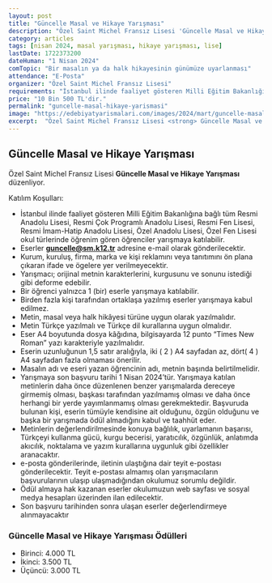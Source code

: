 ```yaml
---
layout: post
title: "Güncelle Masal ve Hikaye Yarışması"
description: "Özel Saint Michel Fransız Lisesi 'Güncelle Masal ve Hikaye Yarışması' düzenliyor."
category: articles
tags: [nisan 2024, masal yarışması, hikaye yarışması, lise]
lastDate: 1722373200
dateHuman: "1 Nisan 2024"
comTopic: "Bir masalın ya da halk hikayesinin günümüze uyarlanması"
attendance: "E-Posta"
organizer: "Özel Saint Michel Fransız Lisesi"
requirements: "İstanbul ilinde faaliyet gösteren Milli Eğitim Bakanlığına bağlı tüm Resmi Anadolu Lisesi, Resmi Çok Programlı Anadolu Lisesi, Resmi Fen Lisesi, Resmi İmam-Hatip Anadolu Lisesi, Özel Anadolu Lisesi, Özel Fen Lisesi okul türlerinde öğrenim gören öğrenciler katılabilir."
price: "10 Bin 500 TL'dir."
permalink: "guncelle-masal-hikaye-yarismasi"
image: "https://edebiyatyarismalari.com/images/2024/mart/guncelle-masal-hikaye-yarismasi.jpg"
excerpt:  "Özel Saint Michel Fransız Lisesi <strong> Güncelle Masal ve Hikaye Yarışması </strong> düzenliyor."
---
```


## Güncelle Masal ve Hikaye Yarışması
Özel Saint Michel Fransız Lisesi **Güncelle Masal ve Hikaye Yarışması** düzenliyor.  

Katılım Koşulları:
- İstanbul ilinde faaliyet gösteren Milli Eğitim Bakanlığına bağlı tüm Resmi Anadolu Lisesi, Resmi Çok Programlı Anadolu Lisesi, Resmi Fen Lisesi, Resmi İmam-Hatip Anadolu Lisesi, Özel Anadolu Lisesi, Özel Fen Lisesi okul türlerinde öğrenim gören öğrenciler yarışmaya katılabilir.
- Eserler **guncelle@sm.k12.tr** adresine e-mail olarak gönderilecektir.
- Kurum, kuruluş, firma, marka ve kişi reklamını veya tanıtımını ön plana çıkaran ifade ve ögelere yer verilmeyecektir.
- Yarışmacı; orijinal metnin karakterlerini, kurgusunu ve sonunu istediği gibi deforme edebilir.
- Bir öğrenci yalnızca 1 (bir) eserle yarışmaya katılabilir.
- Birden fazla kişi tarafından ortaklaşa yazılmış eserler yarışmaya kabul edilmez.
- Metin, masal veya halk hikâyesi türüne uygun olarak yazılmalıdır.
- Metin Türkçe yazılmalı ve Türkçe dil kurallarına uygun olmalıdır.
- Eser A4 boyutunda dosya kâğıdına, bilgisayarda 12 punto “Times New Roman” yazı karakteriyle yazılmalıdır.
- Eserin uzunluğunun 1,5 satır aralığıyla, iki ( 2 ) A4 sayfadan az, dört( 4 ) A4 sayfadan fazla olmaması önerilir.
- Masalın adı ve eseri yazan öğrencinin adı, metnin başında belirtilmelidir.
- Yarışmaya son başvuru tarihi 1 Nisan 2024’tür. Yarışmaya katılan metinlerin daha önce düzenlenen benzer yarışmalarda dereceye girmemiş olması, başkası tarafından yazılmamış olması ve daha önce herhangi bir yerde yayımlanmamış olması gerekmektedir. Başvuruda bulunan kişi, eserin tümüyle kendisine ait olduğunu, özgün olduğunu ve başka bir yarışmada ödül almadığını kabul ve taahhüt eder.
- Metinlerin değerlendirilmesinde konuya bağlılık, uyarlamanın başarısı, Türkçeyi kullanma gücü, kurgu becerisi, yaratıcılık, özgünlük, anlatımda akıcılık, noktalama ve yazım kurallarına uygunluk gibi özellikler aranacaktır.
- e-posta gönderilerinde, iletinin ulaştığına dair teyit e-postası gönderilecektir. Teyit e-postası almamış olan yarışmacıların başvurularının ulaşıp ulaşmadığından okulumuz sorumlu değildir.
- Ödül almaya hak kazanan eserler okulumuzun web sayfası ve sosyal medya hesapları üzerinden ilan edilecektir.
- Son başvuru tarihinden sonra ulaşan eserler değerlendirmeye alınmayacaktır


### Güncelle Masal ve Hikaye Yarışması Ödülleri
- Birinci: 4.000 TL
- İkinci: 3.500 TL
- Üçüncü: 3.000 TL
